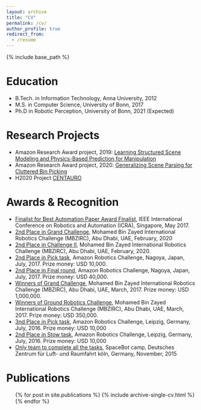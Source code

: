 ```yaml
---
layout: archive
title: "CV"
permalink: /cv/
author_profile: true
redirect_from:
  - /resume
---
```


{% include base_path %}

Education
======
* B.Tech. in Information Technology, Anna University, 2012
* M.S. in Computer Science, University of Bonn, 2017
* Ph.D in Robotic Perception, University of Bonn, 2021 (Expected)

Research Projects
======
* Amazon Research Award project, 2019: [Learning Structured Scene Modeling and Physics-Based Prediction for Manipulation](https://www.uni-bonn.de/neues/142-2020)
* Amazon Research Award project, 2020: [Generalizing Scene Parsing for Cluttered Bin Picking](https://www.ais.uni-bonn.de/ARA/)
* H2020 Project [CENTAURO](https://www.centauro-project.eu/)

Awards & Recognition
======
* [Finalist for Best Automation Paper Award Finalist](http://localhost:4000/publication/2017-05-01-ICRA), IEEE International Conference on Robotics and Automation (ICRA), Singapore, May 2017.
* [2nd Place in Grand Challenge](http://ais.uni-bonn.de/nimbro/MBZIRC/), Mohamed Bin Zayed International Robotics Challenge (MBZIRC), Abu Dhabi, UAE, February, 2020
* [2nd Place in Challenge II](http://ais.uni-bonn.de/nimbro/MBZIRC/), Mohamed Bin Zayed International Robotics Challenge (MBZIRC), Abu Dhabi, UAE, February, 2020.
* [2nd Place in Pick task](http://ais.uni-bonn.de/nimbro/Picking/index.html), Amazon Robotics Challenge, Nagoya, Japan, July, 2017.  Prize money: USD 10,000.
* [2nd Place in Final round](http://ais.uni-bonn.de/nimbro/Picking/index.html), Amazon Robotics Challenge, Nagoya, Japan, July, 2017.  Prize money: USD 40,000.
* [Winners of Grand Challenge](http://ais.uni-bonn.de/nimbro/MBZIRC/), Mohamed Bin Zayed International Robotics Challenge (MBZIRC), Abu Dhabi, UAE, March, 2017. Prize money: USD 1,000,000.
* [Winners of Ground Robotics Challenge](http://ais.uni-bonn.de/nimbro/MBZIRC/), Mohamed Bin Zayed International Robotics Challenge (MBZIRC), Abu Dhabi, UAE, March, 2017. Prize money: USD 350,000.
* [3nd Place in Pick task](http://ais.uni-bonn.de/nimbro/Picking/index.html), Amazon Robotics Challenge, Leipzig, Germany, July, 2016. Prize money: USD 10,000
* [2nd Place in Stow task](http://ais.uni-bonn.de/nimbro/Picking/index.html), Amazon Robotics Challenge, Leipzig, Germany, July, 2016. Prize money: USD 10,000
* [Only team to complete all the tasks](https://www.uni-bonn.de/neues/259-2015), SpaceBot camp, Deutsches Zentrum für Luft- und Raumfahrt köln, Germany, November, 2015 

Publications
======
  <ul>{% for post in site.publications %}
    {% include archive-single-cv.html %}
  {% endfor %}</ul>
